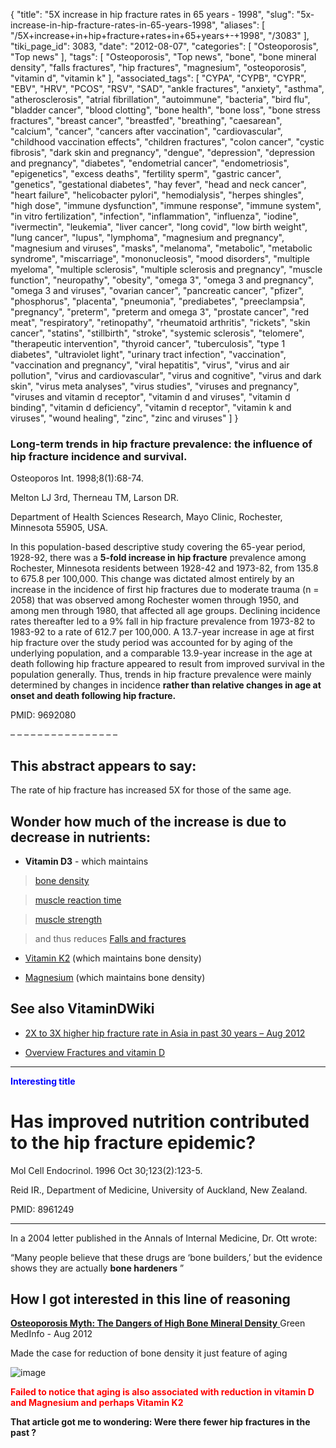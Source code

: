 {
    "title": "5X increase in hip fracture rates in 65 years - 1998",
    "slug": "5x-increase-in-hip-fracture-rates-in-65-years-1998",
    "aliases": [
        "/5X+increase+in+hip+fracture+rates+in+65+years+-+1998",
        "/3083"
    ],
    "tiki_page_id": 3083,
    "date": "2012-08-07",
    "categories": [
        "Osteoporosis",
        "Top news"
    ],
    "tags": [
        "Osteoporosis",
        "Top news",
        "bone",
        "bone mineral density",
        "falls fractures",
        "hip fractures",
        "magnesium",
        "osteoporosis",
        "vitamin d",
        "vitamin k"
    ],
    "associated_tags": [
        "CYPA",
        "CYPB",
        "CYPR",
        "EBV",
        "HRV",
        "PCOS",
        "RSV",
        "SAD",
        "ankle fractures",
        "anxiety",
        "asthma",
        "atherosclerosis",
        "atrial fibrillation",
        "autoimmune",
        "bacteria",
        "bird flu",
        "bladder cancer",
        "blood clotting",
        "bone health",
        "bone loss",
        "bone stress fractures",
        "breast cancer",
        "breastfed",
        "breathing",
        "caesarean",
        "calcium",
        "cancer",
        "cancers after vaccination",
        "cardiovascular",
        "childhood vaccination effects",
        "children fractures",
        "colon cancer",
        "cystic fibrosis",
        "dark skin and pregnancy",
        "dengue",
        "depression",
        "depression and pregnancy",
        "diabetes",
        "endometrial cancer",
        "endometriosis",
        "epigenetics",
        "excess deaths",
        "fertility sperm",
        "gastric cancer",
        "genetics",
        "gestational diabetes",
        "hay fever",
        "head and neck cancer",
        "heart failure",
        "helicobacter pylori",
        "hemodialysis",
        "herpes shingles",
        "high dose",
        "immune dysfunction",
        "immune response",
        "immune system",
        "in vitro fertilization",
        "infection",
        "inflammation",
        "influenza",
        "iodine",
        "ivermectin",
        "leukemia",
        "liver cancer",
        "long covid",
        "low birth weight",
        "lung cancer",
        "lupus",
        "lymphoma",
        "magnesium and pregnancy",
        "magnesium and viruses",
        "masks",
        "melanoma",
        "metabolic",
        "metabolic syndrome",
        "miscarriage",
        "mononucleosis",
        "mood disorders",
        "multiple myeloma",
        "multiple sclerosis",
        "multiple sclerosis and pregnancy",
        "muscle function",
        "neuropathy",
        "obesity",
        "omega 3",
        "omega 3 and pregnancy",
        "omega 3 and viruses",
        "ovarian cancer",
        "pancreatic cancer",
        "pfizer",
        "phosphorus",
        "placenta",
        "pneumonia",
        "prediabetes",
        "preeclampsia",
        "pregnancy",
        "preterm",
        "preterm and omega 3",
        "prostate cancer",
        "red meat",
        "respiratory",
        "retinopathy",
        "rheumatoid arthritis",
        "rickets",
        "skin cancer",
        "statins",
        "stillbirth",
        "stroke",
        "systemic sclerosis",
        "telomere",
        "therapeutic intervention",
        "thyroid cancer",
        "tuberculosis",
        "type 1 diabetes",
        "ultraviolet light",
        "urinary tract infection",
        "vaccination",
        "vaccination and pregnancy",
        "viral hepatitis",
        "virus",
        "virus and air pollution",
        "virus and cardiovascular",
        "virus and cognitive",
        "virus and dark skin",
        "virus meta analyses",
        "virus studies",
        "viruses and pregnancy",
        "viruses and vitamin d receptor",
        "vitamin d and viruses",
        "vitamin d binding",
        "vitamin d deficiency",
        "vitamin d receptor",
        "vitamin k and viruses",
        "wound healing",
        "zinc",
        "zinc and viruses"
    ]
}


### Long-term trends in hip fracture prevalence: the influence of hip fracture incidence and survival.

Osteoporos Int. 1998;8(1):68-74.

Melton LJ 3rd, Therneau TM, Larson DR.

Department of Health Sciences Research, Mayo Clinic, Rochester, Minnesota 55905, USA.

In this population-based descriptive study covering the 65-year period, 1928-92, there was a  **5-fold increase in hip fracture**  prevalence among Rochester, Minnesota residents between 1928-42 and 1973-82, from 135.8 to 675.8 per 100,000. This change was dictated almost entirely by an increase in the incidence of first hip fractures due to moderate trauma (n = 2058) that was observed among Rochester women through 1950, and among men through 1980, that affected all age groups. Declining incidence rates thereafter led to a 9% fall in hip fracture prevalence from 1973-82 to 1983-92 to a rate of 612.7 per 100,000. A 13.7-year increase in age at first hip fracture over the study period was accounted for by aging of the underlying population, and a comparable 13.9-year increase in the age at death following hip fracture appeared to result from improved survival in the population generally. Thus, trends in hip fracture prevalence were mainly determined by changes in incidence  **rather than relative changes in age at onset and death following hip fracture.** 

PMID: 9692080

– – – – – – – – – – – – – – – – 

## This abstract appears to say:

The rate of hip fracture has increased 5X for those of the same age.

## Wonder how much of the increase is due to decrease in nutrients:

*  **Vitamin D3**  - which maintains 

> [bone density](/tags/bone-density.html)

> [muscle reaction time](/tags/muscle-reaction-time.html)

> [muscle strength](/tags/muscle-strength.html)

> and thus reduces [Falls and fractures](/posts/falls-and-fractures) 

* [Vitamin K2](/tags/vitamin-k2.html) (which maintains bone density)

* [Magnesium](/tags/magnesium.html) (which maintains bone density)

## See also VitaminDWiki

* [2X to 3X higher hip fracture rate in Asia in past 30 years – Aug 2012](/posts/2x-to-3x-higher-hip-fracture-rate-in-asia-in-past-30-years)

* [Overview Fractures and vitamin D](/tags/overview-fractures-and-vitamin-d.html)

- - - - - - - - - - - - - - - - - - - - - 

 **<span style="color:#00F;">Interesting title</span>** 

# Has improved nutrition contributed to the hip fracture epidemic?

Mol Cell Endocrinol. 1996 Oct 30;123(2):123-5.

Reid IR., Department of Medicine, University of Auckland, New Zealand.

PMID: 8961249

- - - - - - - - - - - - - - - 

In a 2004 letter published in the Annals of Internal Medicine, Dr. Ott wrote:

“Many people believe that these drugs are ‘bone builders,’ but the evidence shows they are actually  **bone hardeners** ”

## How I got interested in this line of reasoning

[ **Osteoporosis Myth: The Dangers of High Bone Mineral Density** ](http://www.greenmedinfo.com/blog/osteoporosis-myth-dangers-high-bone-mineral-density) Green MedInfo - Aug 2012

Made the case for reduction of bone density it just feature of aging

<img src="https://d378j1rmrlek7x.cloudfront.net/attachments/jpeg/bmd-vs-age-2-.jpg" alt="image">

 **<span style="color:#F00;">Failed to notice that aging is also associated with reduction in vitamin D and Magnesium and perhaps Vitamin K2</span>** 

 **That article got me to wondering: Were there fewer hip fractures in the past ?**